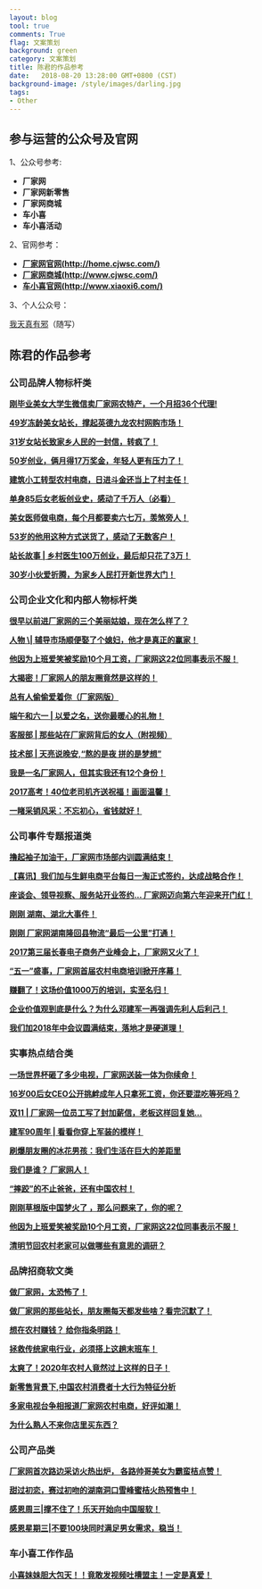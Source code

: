 ```yaml
---
layout: blog
tool: true
comments: True
flag: 文案策划
background: green
category: 文案策划
title: 陈君的作品参考
date:   2018-08-20 13:28:00 GMT+0800 (CST)
background-image: /style/images/darling.jpg
tags:
- Other
---
```


## 参与运营的公众号及官网

1、公众号参考:

* **厂家网**
* **厂家网新零售**
* **厂家网商城**
* **车小喜**
* **车小喜活动**
  
2、官网参考：

* [**厂家网官网(http://home.cjwsc.com/)**](http://home.cjwsc.com/)
* [**厂家网商城(http://www.cjwsc.com/)**](http://www.cjwsc.com/)
* [**车小喜官网(http://www.xiaoxi6.com/)**](http://www.xiaoxi6.com/)

3、个人公众号：

[我天真有邪](https://mp.weixin.qq.com/mp/profile_ext?action=home&__biz=MzIyMTYyMTk1MA==&scene=126#wechat_redirect)（随写）

## 陈君的作品参考

### 公司品牌人物标杆类

[**刚毕业美女大学生微信卖厂家网农特产，一个月招36个代理!**](https://mp.weixin.qq.com/s/sc7MUkuOWrsNyNTHYMC9pA)

[**49岁冻龄美女站长，撑起英德九龙农村网购市场！**](https://mp.weixin.qq.com/s/nsIEwArZQCvD_79KWfEWcg)

[**31岁女站长致家乡人民的一封信，转疯了！**](https://mp.weixin.qq.com/s/DE4l4xywJ2qR3lcSck1D-Q)

[**50岁创业，俩月得17万奖金，年轻人更有压力了！**](https://mp.weixin.qq.com/s/WZ7v9aPwa1u9Bx0groJO3w)

[**建筑小工转型农村电商，日进斗金还当上了村主任！**](https://mp.weixin.qq.com/s/f5qfo0oM1--PFixVbKqfDQ)

[**单身85后女老板创业史，感动了千万人（必看）**](https://mp.weixin.qq.com/s/lCQz5O3q_-oHZu3nKd9-9g)

[**美女医师做电商，每个月都要卖六七万，羡煞旁人！**](https://mp.weixin.qq.com/s/C_xhD_7XG3KPgmlfXEnnjw)

[**53岁的他用这种方式送货了，感动了无数客户！**](https://mp.weixin.qq.com/s/5j5jYfSyEK_ZDp8uBK769A)

[**站长故事 \| 乡村医生100万创业，最后却只花了3万！**](https://mp.weixin.qq.com/s/lyofCKw0BUCPOwcYX5ZovA)

[**30岁小伙爱折腾，为家乡人民打开新世界大门！**](https://mp.weixin.qq.com/s/YrEFDLZaTKYE_oUfCfW48A)

### 公司企业文化和内部人物标杆类

[**很早以前进厂家网的三个美丽姑娘，现在怎么样了？**](https://mp.weixin.qq.com/s/wUc9fM8bg8jIlzMNOvvdZA)

[**人物 \\| 辅导市场顺便娶了个媳妇，他才是真正的赢家！**](https://mp.weixin.qq.com/s/24p-jtp7LiuymgQL5Aw46A)

[**他因为上班爱笑被奖励10个月工资，厂家网这22位同事表示不服！**](https://mp.weixin.qq.com/s/P5v8kpQxiSz1BcFzQrruTg)

[**大揭密！厂家网人的朋友圈竟然是这样的！**](https://mp.weixin.qq.com/s/3pfNoGsElPl9TZSY22LBjw)

[**总有人偷偷爱着你（厂家网版）**](https://mp.weixin.qq.com/s/CIQxg21F2STyGvwyEjqWZw)

[**端午和六一 \| 以爱之名，送你最暖心的礼物！**](https://mp.weixin.qq.com/s/r9CJ5RwhW1NJG2vkfE3rag)

[**客服部 \| 那些站在厂家网背后的女人（附视频）**](https://mp.weixin.qq.com/s/iqeP50n0RGq0xuGAsnqXZQ)

[**技术部 \| 天亮说晚安,“熬的是夜 拼的是梦想”**](https://mp.weixin.qq.com/s/MMpAhcwPCIf1HJlWwdHK_w)

[**我是一名厂家网人，但其实我还有12个身份！**](https://mp.weixin.qq.com/s/pvcZMq90cNtg8NYDgcFRag)

[**2017高考！40位老司机齐送祝福！画面温馨！**](https://mp.weixin.qq.com/s/GR1o7bqfyhS3VdDS--vEhQ)

[**一睹采销风采：不忘初心，省钱就好！**](https://mp.weixin.qq.com/s/ISV-L5JFKdkedDa-jRkYQQ)

### 公司事件专题报道类

[**撸起袖子加油干，厂家网市场部内训圆满结束！**](https://mp.weixin.qq.com/s/XqSJGvhvXwAPRGwVIg5R-g)

[**【喜讯】我们加与生鲜电商平台每日一淘正式签约，达成战略合作！**](https://mp.weixin.qq.com/s/7ObD_GJ5iJ_qarq-_U6FbQ)

[**座谈会、领导视察、服务站开业签约… 厂家网迈向第六年迎来开门红！**](https://mp.weixin.qq.com/s/MvFAzK9tEpS3xdSx6Copqw)

[**刚刚 湖南、湖北大事件！**](https://mp.weixin.qq.com/s/dgAaO30DI6jzXCwksS95Kw)

[**刚刚 厂家网湖南隆回县物流“最后一公里”打通！**](https://mp.weixin.qq.com/s/vBqdJTme_d1JlJZprj46jA)

[**2017第三届长春电子商务产业峰会上，厂家网又火了！**](https://mp.weixin.qq.com/s/QlNASS6JlHAk4ynN-30iQQ)

[**“五一”盛事，厂家网首届农村电商培训掀开序幕！**](https://mp.weixin.qq.com/s/LUnMwWcCoHNXfqY8yNsw8g)

[**赚翻了！这场价值1000万的培训，实至名归！**](https://mp.weixin.qq.com/s/a52o78xsQE6_NZ_Izfi8GQ)

[**企业价值观到底是什么？为什么邓建军一再强调先利人后利己！**](https://mp.weixin.qq.com/s/W5JyUNvVbLvWaJNXX9wPmQ)

[**我们加2018年中会议圆满结束，落地才是硬道理！**](https://mp.weixin.qq.com/s/iGhcGeaUFTtoGoqi9gCSKQ)

### 实事热点结合类

[**一场世界杯砸了多少电视，厂家网送装一体为你续命！**](https://mp.weixin.qq.com/s/_RijCIswWloV8lvceNac_Q)

[**16岁00后女CEO公开挑衅成年人只拿死工资，你还要混吃等死吗？**](https://mp.weixin.qq.com/s/1uA1yVgIecM2JHuU93ageg)

[**双11 \| 厂家网一位员工写了封加薪信，老板这样回复她...**](https://mp.weixin.qq.com/s/yRyxWyODa6DMZI1mkfNVrg)

[**建军90周年 \| 看看你穿上军装的模样！**](https://mp.weixin.qq.com/s/InvqxgmNcDoYFVNn5lomnw)

[**刷爆朋友圈的冰花男孩：我们生活在巨大的差距里**](https://mp.weixin.qq.com/s/1PiKf1jZ2uc-Z96BKKeSHQ)

[**我们是谁？ 厂家网人！**](https://mp.weixin.qq.com/s/fXYtFD1OcLTe7QfMICv8LA)

[**“摔跤”的不止爸爸，还有中国农村！**](https://mp.weixin.qq.com/s/ZBxE9bwJCIpPDyu8MrpiNg)

[**刚刚草根版中国梦火了 ，那么问题来了，你的呢？**](https://mp.weixin.qq.com/s/q4Jikl2WQQY_me8lxlkrhg)

[**他因为上班爱笑被奖励10个月工资，厂家网这22位同事表示不服！**](https://mp.weixin.qq.com/s/P5v8kpQxiSz1BcFzQrruTg)

[**清明节回农村老家可以做哪些有意思的调研？**](https://mp.weixin.qq.com/s/x23JH3md50OX_ueIuqksbw)

### 品牌招商软文类

[**做厂家网，太恐怖了！**](https://mp.weixin.qq.com/s/MKDXSNTw98dzdgusFtd4HA)

[**做厂家网的那些站长，朋友圈每天都发些啥？看完沉默了！**](https://mp.weixin.qq.com/s/lONffCNL72qFA-JZ-23xuA)

[**想在农村赚钱？ 给你指条明路！**](https://mp.weixin.qq.com/s/slIhOO2VrBmhLpdhZjDyyQ)

[**拯救传统家电行业，必须搭上这趟末班车！**](https://mp.weixin.qq.com/s/K6ECDIsm6H8YDzMtRLGYtA)

[**太爽了！2020年农村人竟然过上这样的日子！**](https://mp.weixin.qq.com/s/DYMXhjXgkoRX5-rN85OYWw)

[**新零售背景下,中国农村消费者十大行为特征分析**](https://mp.weixin.qq.com/s/6OJqFDKKiFGdWxsa4d6yzw)

[**多家电视台争相报道厂家网农村电商，好评如潮！**](https://mp.weixin.qq.com/s/p2uRpeCKdZQTcIePokcOPg)

[**为什么熟人不来你店里买东西？**](https://mp.weixin.qq.com/s/ZJSMNel1tNtYLCNVzVn6hw)

### 公司产品类

[**厂家网首次路边采访火热出炉， 各路帅哥美女为霸蛮桔点赞！**](https://mp.weixin.qq.com/s/li-dcXexwgKUeXbVa4Ez_Q)

[**甜过初恋，赛过初吻的湖南洞口雪峰蜜桔火热预售中！**](https://mp.weixin.qq.com/s/GN-r5xUrc2XjMaH2ctkRqA)

[**感恩周三\|撑不住了！乐天开始向中国服软！**](https://mp.weixin.qq.com/s/pATXsbVQLYQ4trZCqTN-_w)

[**感恩星期三\|不要100块同时满足男女需求，稳当！**](https://mp.weixin.qq.com/s/JXKXOFhh31QF0MeQx_OOFw)

### 车小喜工作作品

[**小喜妹妹胆大包天！！竟敢发视频吐槽盟主！一定是真爱！**](https://mp.weixin.qq.com/s/zUPXuq_u4oDSwOxx_CF55Q)
